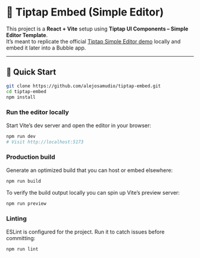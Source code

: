 # 📝 Tiptap Embed (Simple Editor)

This project is a **React + Vite** setup using **Tiptap UI Components – Simple Editor Template**.  
It’s meant to replicate the official [Tiptap Simple Editor demo](https://tiptap.dev/docs/ui-components/templates/simple-editor) locally and embed it later into a Bubble app.

---

## 🚀 Quick Start

```bash
git clone https://github.com/alejosamudio/tiptap-embed.git
cd tiptap-embed
npm install
```

### Run the editor locally

Start Vite’s dev server and open the editor in your browser:

```bash
npm run dev
# Visit http://localhost:5173
```

### Production build

Generate an optimized build that you can host or embed elsewhere:

```bash
npm run build
```

To verify the build output locally you can spin up Vite’s preview server:

```bash
npm run preview
```

### Linting

ESLint is configured for the project. Run it to catch issues before committing:

```bash
npm run lint
```